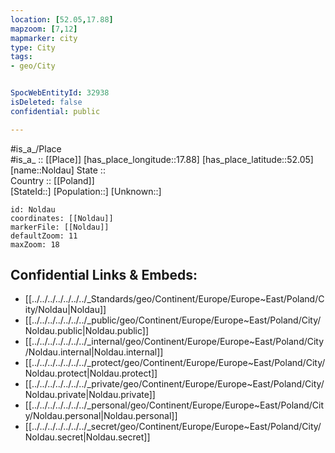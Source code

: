 ```yaml
---
location: [52.05,17.88] 
mapzoom: [7,12] 
mapmarker: city 
type: City
tags:
- geo/City


SpocWebEntityId: 32938
isDeleted: false
confidential: public

---
```

#is_a_/Place  
#is_a_ :: [[Place]] 
[has_place_longitude::17.88] 
[has_place_latitude::52.05] 
[name::Noldau] 
State ::  
Country :: [[Poland]]  
[StateId::] 
[Population::] 
[Unknown::] 


```leaflet
id: Noldau
coordinates: [[Noldau]] 
markerFile: [[Noldau]] 
defaultZoom: 11 
maxZoom: 18
```


## Confidential Links & Embeds: 
- [[../../../../../../../_Standards/geo/Continent/Europe/Europe~East/Poland/City/Noldau|Noldau]] 
- [[../../../../../../../_public/geo/Continent/Europe/Europe~East/Poland/City/Noldau.public|Noldau.public]] 
- [[../../../../../../../_internal/geo/Continent/Europe/Europe~East/Poland/City/Noldau.internal|Noldau.internal]] 
- [[../../../../../../../_protect/geo/Continent/Europe/Europe~East/Poland/City/Noldau.protect|Noldau.protect]] 
- [[../../../../../../../_private/geo/Continent/Europe/Europe~East/Poland/City/Noldau.private|Noldau.private]] 
- [[../../../../../../../_personal/geo/Continent/Europe/Europe~East/Poland/City/Noldau.personal|Noldau.personal]] 
- [[../../../../../../../_secret/geo/Continent/Europe/Europe~East/Poland/City/Noldau.secret|Noldau.secret]] 
